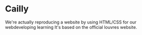 # Cailly
We're actually reproducing a website by using HTML/CSS for our webdeveloping learning It's based on the official louvres website.
